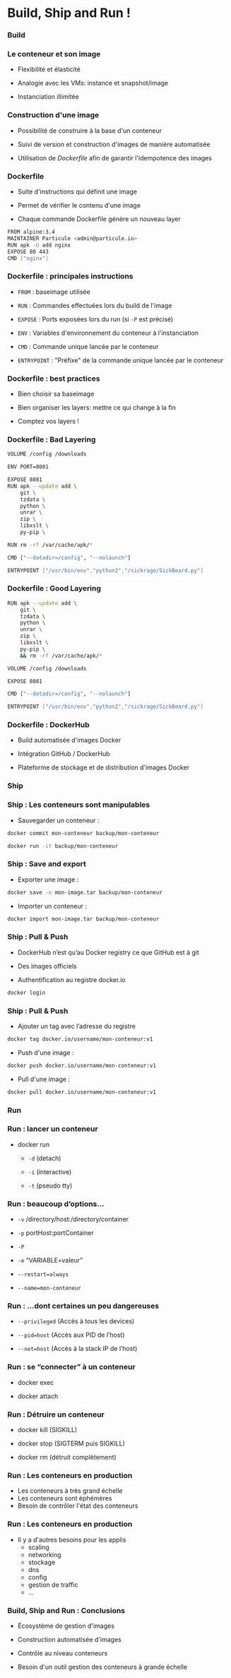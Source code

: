 # Build, Ship and Run !

### Build

### Le conteneur et son image

- Flexibilité et élasticité

- Analogie avec les VMs: instance et snapshot/image

- Instanciation illimitée

### Construction d'une image

- Possibilité de construire à la base d'un conteneur

- Suivi de version et construction d'images de manière automatisée

- Utilisation de *Dockerfile* afin de garantir l'idempotence des images

### Dockerfile

- Suite d'instructions qui définit une image

- Permet de vérifier le contenu d'une image

- Chaque commande Dockerfile génère un nouveau layer

```bash
FROM alpine:3.4
MAINTAINER Particule <admin@particule.io>
RUN apk -U add nginx
EXPOSE 80 443
CMD ["nginx"]
```

### Dockerfile : principales instructions

- `FROM` : baseimage utilisée

- `RUN` : Commandes effectuées lors du build de l'image

- `EXPOSE` : Ports exposées lors du run (si `-P` est précisé)

- `ENV` : Variables d'environnement du conteneur à l'instanciation

- `CMD` : Commande unique lancée par le conteneur

- `ENTRYPOINT` : "Préfixe" de la commande unique lancée par le conteneur

### Dockerfile : best practices

- Bien choisir sa baseimage

- Bien organiser les layers: mettre ce qui change à la fin

- Comptez vos layers !

### Dockerfile : Bad Layering

```bash
VOLUME /config /downloads

ENV PORT=8081

EXPOSE 8081
RUN apk --update add \
    git \
    tzdata \
    python \
    unrar \
    zip \
    libxslt \
    py-pip \

RUN rm -rf /var/cache/apk/*

CMD ["--datadir=/config", "--nolaunch"]

ENTRYPOINT ["/usr/bin/env","python2","/sickrage/SickBeard.py"]
```

### Dockerfile : Good Layering

```bash
RUN apk --update add \
    git \
    tzdata \
    python \
    unrar \
    zip \
    libxslt \
    py-pip \
    && rm -rf /var/cache/apk/*

VOLUME /config /downloads

EXPOSE 8081

CMD ["--datadir=/config", "--nolaunch"]

ENTRYPOINT ["/usr/bin/env","python2","/sickrage/SickBeard.py"]
```

### Dockerfile : DockerHub

- Build automatisée d'images Docker

- Intégration GitHub / DockerHub

- Plateforme de stockage et de distribution d'images Docker

### Ship

### Ship : Les conteneurs sont manipulables

- Sauvegarder un conteneur :

```bash
docker commit mon-conteneur backup/mon-conteneur
```

```bash
docker run -it backup/mon-conteneur
```

### Ship : Save and export

- Exporter une image :

```bash
docker save -o mon-image.tar backup/mon-conteneur
```

- Importer un conteneur :

```bash
docker import mon-image.tar backup/mon-conteneur
```

### Ship : Pull & Push
- DockerHub n’est qu’au Docker registry ce que GitHub est à git

- Des images officiels

- Authentification au registre docker.io

```bash
docker login
```

### Ship : Pull & Push
- Ajouter un tag avec l’adresse du registre
```bash
docker tag docker.io/username/mon-conteneur:v1
```

- Push d'une image :

```bash
docker push docker.io/username/mon-conteneur:v1
```

- Pull d'une image :

```bash
docker pull docker.io/username/mon-conteneur:v1
```


### Run

### Run : lancer un conteneur

- docker run

  - `-d` (detach)

  - `-i` (interactive)

  - `-t` (pseudo tty)

### Run : beaucoup d’options...

- `-v` /directory/host:/directory/container

- `-p` portHost:portContainer

- `-P`

- `-e` “VARIABLE=valeur”

- `--restart=always`

- `--name=mon-conteneur`

### Run : ...dont certaines un peu dangereuses

- `--privileged` (Accès à tous les devices)

- `--pid=host` (Accès aux PID de l’host)

- `--net=host` (Accès à la stack IP de l’host)

### Run : se “connecter” à un conteneur

- docker exec

- docker attach

### Run : Détruire un conteneur

- docker kill (SIGKILL)

- docker stop (SIGTERM puis SIGKILL)

- docker rm (détruit complètement)

### Run : Les conteneurs en production 
- Les conteneurs à très grand échelle
- Les conteneurs sont éphémères
- Besoin de contrôler l'état des conteneurs

### Run : Les conteneurs en production 
- Il y a d'autres besoins pour les applis
  - scaling
  - networking
  - stockage
  - dns
  - config
  - gestion de traffic
  - ...


### Build, Ship and Run : Conclusions

- Écosystème de gestion d'images

- Construction automatisée d'images

- Contrôle au niveau conteneurs

- Besoin d'un outil gestion des conteneurs à grande échelle


